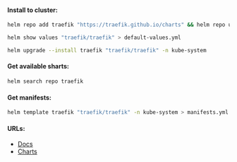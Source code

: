 #### Install to cluster:
```bash
helm repo add traefik "https://traefik.github.io/charts" && helm repo update
```
```bash
helm show values "traefik/traefik" > default-values.yml
```
```bash
helm upgrade --install traefik "traefik/traefik" -n kube-system
```

#### Get available sharts:
```bash
helm search repo traefik
```

#### Get manifests:
```bash
helm template traefik "traefik/traefik" -n kube-system > manifests.yml
```

#### URLs:
- [Docs](https://doc.traefik.io/traefik/)
- [Charts](https://github.com/traefik/traefik-helm-chart)
